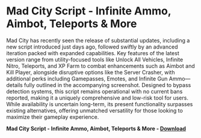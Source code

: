 <h1>Mad City Script - Infinite Ammo, Aimbot, Teleports & More</h1>

Mad City has recently seen the release of substantial updates, including a new script introduced just days ago, followed swiftly by an advanced iteration packed with expanded capabilities. Key features of the latest version range from utility-focused tools like Unlock All Vehicles, Infinite Nitro, Teleports, and XP Farm to combat enhancements such as Aimbot and Kill Player, alongside disruptive options like the Server Crasher, with additional perks including Gamepasses, Emotes, and Infinite Gun Ammo—details fully outlined in the accompanying screenshot. Designed to bypass detection systems, this script remains operational with no current bans reported, making it a uniquely comprehensive and low-risk tool for users. While availability is uncertain long-term, its present functionality surpasses existing alternatives, offering unmatched versatility for those looking to maximize their gameplay experience.

**Mad City Script - Infinite Ammo, Aimbot, Teleports &amp; More - [Download](https://www.dlgram.com/public/files/api.php?shortened=s1V4Gj)**


